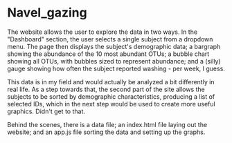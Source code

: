 # Navel_gazing

The website allows the user to explore the data in two ways. In the "Dashboard" section, the user selects a single subject from a dropdown menu. The page then displays the subject's demographic data; a bargraph showing the abundance of the 10 most abundant OTUs; a bubble chart showing all OTUs, with bubbles sized to represent abundance; and a (silly) gauge showing how often the subject reported washing - per week, I guess.

This data is in my field and would actually be analyzed a bit differently in real life. As a step towards that, the second part of the site allows the subjects to be sorted by demographic characteristics, producing a list of selected IDs, which in the next step would be used to create more useful graphics. Didn't get to that.

Behind the scenes, there is a data file; an index.html file laying out the website; and an app.js file sorting the data and setting up the graphs.
